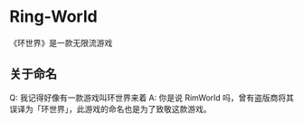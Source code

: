 # Ring-World

《环世界》是一款无限流游戏

## 关于命名

Q: 我记得好像有一款游戏叫环世界来着
A: 你是说 RimWorld 吗，曾有盗版商将其误译为「环世界」，此游戏的命名也是为了致敬这款游戏。
